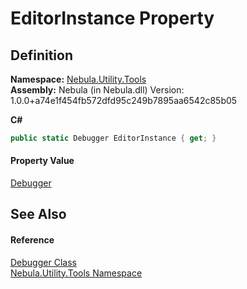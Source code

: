# EditorInstance Property




## Definition
**Namespace:** <a href="N_Nebula_Utility_Tools">Nebula.Utility.Tools</a>  
**Assembly:** Nebula (in Nebula.dll) Version: 1.0.0+a74e1f454fb572dfd95c249b7895aa6542c85b05

**C#**
``` C#
public static Debugger EditorInstance { get; }
```



#### Property Value
<a href="T_Nebula_Utility_Tools_Debugger">Debugger</a>

## See Also


#### Reference
<a href="T_Nebula_Utility_Tools_Debugger">Debugger Class</a>  
<a href="N_Nebula_Utility_Tools">Nebula.Utility.Tools Namespace</a>  

